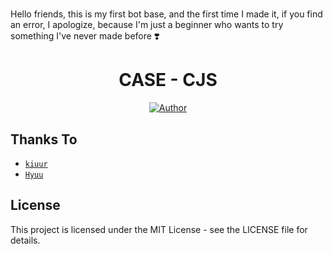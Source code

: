 # 
Hello friends, this is my first bot base, and the first time I made it, if you find an error, I apologize, because I'm just a beginner who wants to try something I've never made before ❣️

<h1 align="center">CASE - CJS</h1>

<p align="center">
<a href="https://github.com/kiuur"><img title="Author" src="https://img.shields.io/badge/AUTHOR-kiuur-green.svg?style=for-the-badge&logo=github"></a>

## Thanks To

- [`kiuur`](https://github.com/kiuur)
- [`Hyuu`](https://github.com/hyuux)

## License

This project is licensed under the MIT License - see the LICENSE file for details.
